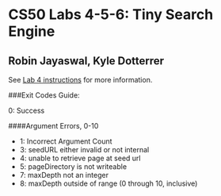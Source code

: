 # CS50 Labs 4-5-6: Tiny Search Engine

## Robin Jayaswal, Kyle Dotterrer

See [Lab 4 instructions](http://www.cs.dartmouth.edu/~cs50/Labs/Lab4.html)
for more information.


###Exit Codes Guide:

0: Success

####Argument Errors, 0-10

* 1: Incorrect Argument Count
* 3: seedURL either invalid or not internal
* 4: unable to retrieve page at seed url
* 5: pageDirectory is not writeable
* 7: maxDepth not an integer
* 8: maxDepth outside of range (0 through 10, inclusive)